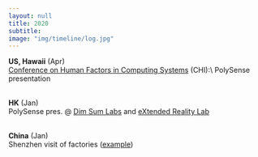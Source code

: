 ```yaml
---
layout: null
title: 2020
subtitle:
image: "img/timeline/log.jpg"
---
```


**US, Hawaii** (Apr) <br> [Conference on Human Factors in Computing Systems](https://chi2020.acm.org/) (CHI):\\
PolySense presentation

<br> **HK** (Jan) <br> PolySense pres. @ [Dim Sum Labs](https://www.dimsumlabs.com/2020/01/05/presentation-at-hackjam-21st-jan-the-polysense-project/) and [eXtended Reality Lab](http://xr-lab.org)

<br> **China** (Jan) <br> Shenzhen visit of factories ([example](http://988pcba.com))

